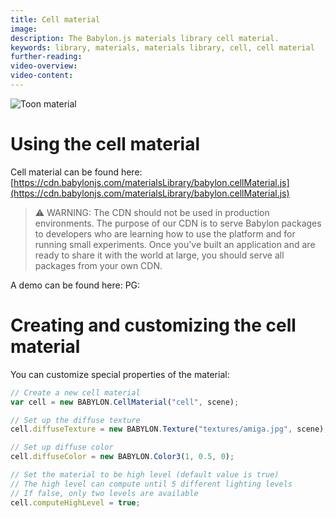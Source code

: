 ```yaml
---
title: Cell material
image:
description: The Babylon.js materials library cell material.
keywords: library, materials, materials library, cell, cell material
further-reading:
video-overview:
video-content:
---
```


![Toon material](/img/extensions/materials/toon.png)

# Using the cell material

Cell material can be found here: [https://cdn.babylonjs.com/materialsLibrary/babylon.cellMaterial.js](https://cdn.babylonjs.com/materialsLibrary/babylon.cellMaterial.js)

> ⚠️ WARNING: The CDN should not be used in production environments. The purpose of our CDN is to serve Babylon packages to developers who are learning how to use the platform and for running small experiments. Once you've built an application and are ready to share it with the world at large, you should serve all packages from your own CDN.

A demo can be found here: PG: <Playground id="#36VUUE" title="Cell Material" description="Example of cell material"/>

# Creating and customizing the cell material

You can customize special properties of the material:

```javascript
// Create a new cell material
var cell = new BABYLON.CellMaterial("cell", scene);

// Set up the diffuse texture
cell.diffuseTexture = new BABYLON.Texture("textures/amiga.jpg", scene);

// Set up diffuse color
cell.diffuseColor = new BABYLON.Color3(1, 0.5, 0);

// Set the material to be high level (default value is true)
// The high level can compute until 5 different lighting levels
// If false, only two levels are available
cell.computeHighLevel = true;
```

